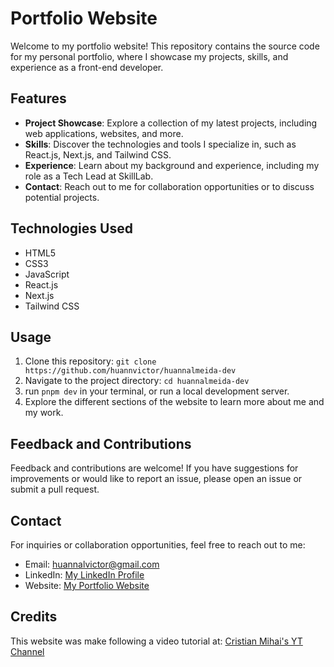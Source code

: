 # Portfolio Website

Welcome to my portfolio website! This repository contains the source code for my personal portfolio, where I showcase my projects, skills, and experience as a front-end developer.

## Features

- **Project Showcase**: Explore a collection of my latest projects, including web applications, websites, and more.
- **Skills**: Discover the technologies and tools I specialize in, such as React.js, Next.js, and Tailwind CSS.
- **Experience**: Learn about my background and experience, including my role as a Tech Lead at SkillLab.
- **Contact**: Reach out to me for collaboration opportunities or to discuss potential projects.

## Technologies Used

- HTML5
- CSS3
- JavaScript
- React.js
- Next.js
- Tailwind CSS

## Usage

1. Clone this repository: `git clone https://github.com/huannvictor/huannalmeida-dev`
2. Navigate to the project directory: `cd huannalmeida-dev`
3. run `pnpm dev` in your terminal, or run a local development server.
4. Explore the different sections of the website to learn more about me and my work.

## Feedback and Contributions

Feedback and contributions are welcome! If you have suggestions for improvements or would like to report an issue, please open an issue or submit a pull request.

## Contact

For inquiries or collaboration opportunities, feel free to reach out to me:

- Email: huannalvictor@gmail.com
- LinkedIn: [My LinkedIn Profile](https://www.linkedin.com/in/huannalmeida)
- Website: [My Portfolio Website](https://www.huannalmeida.dev.br)

## Credits
This website was make following a video tutorial at: [Cristian Mihai's YT Channel](https://www.youtube.com/watch?v=Rew98iFupBM&ab_channel=CristianMihai)

